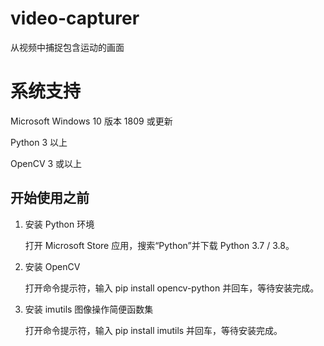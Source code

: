 # video-capturer
 从视频中捕捉包含运动的画面

# 系统支持

Microsoft Windows 10 版本 1809 或更新

Python 3 以上

OpenCV 3 或以上

## 开始使用之前

1. 安装 Python 环境

   打开 Microsoft Store 应用，搜索“Python”并下载 Python 3.7 / 3.8。

2. 安装 OpenCV

   打开命令提示符，输入 pip install opencv-python 并回车，等待安装完成。

3. 安装 imutils 图像操作简便函数集

   打开命令提示符，输入 pip install imutils 并回车，等待安装完成。